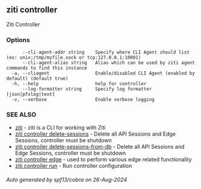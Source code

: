 ## ziti controller

Ziti Controller

### Options

```
      --cli-agent-addr string    Specify where CLI Agent should list (ex: unix:/tmp/myfile.sock or tcp:127.0.0.1:10001)
      --cli-agent-alias string   Alias which can be used by ziti agent commands to find this instance
  -a, --cliagent                 Enable/disabled CLI Agent (enabled by default) (default true)
  -h, --help                     help for controller
      --log-formatter string     Specify log formatter [json|pfxlog|text]
  -v, --verbose                  Enable verbose logging
```

### SEE ALSO

* [ziti](../ziti.md)	 - ziti is a CLI for working with Ziti
* [ziti controller delete-sessions](delete-sessions/delete-sessions.md)	 - Delete all API Sessions and Edge Sessions, controller must be shutdown
* [ziti controller delete-sessions-from-db](delete-sessions-from-db/delete-sessions-from-db.md)	 - Delete all API Sessions and Edge Sessions, controller must be shutdown
* [ziti controller edge](edge/edge.md)	 - used to perform various edge related functionality
* [ziti controller run](run/run.md)	 - Run controller configuration

###### Auto generated by spf13/cobra on 26-Aug-2024
